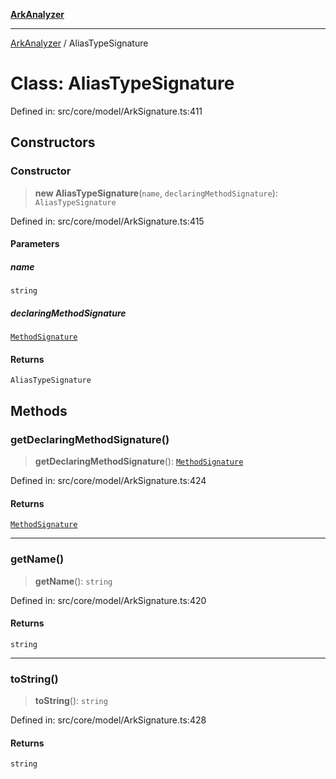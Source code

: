 [**ArkAnalyzer**](../README.md)

***

[ArkAnalyzer](../globals.md) / AliasTypeSignature

# Class: AliasTypeSignature

Defined in: src/core/model/ArkSignature.ts:411

## Constructors

### Constructor

> **new AliasTypeSignature**(`name`, `declaringMethodSignature`): `AliasTypeSignature`

Defined in: src/core/model/ArkSignature.ts:415

#### Parameters

##### name

`string`

##### declaringMethodSignature

[`MethodSignature`](MethodSignature.md)

#### Returns

`AliasTypeSignature`

## Methods

### getDeclaringMethodSignature()

> **getDeclaringMethodSignature**(): [`MethodSignature`](MethodSignature.md)

Defined in: src/core/model/ArkSignature.ts:424

#### Returns

[`MethodSignature`](MethodSignature.md)

***

### getName()

> **getName**(): `string`

Defined in: src/core/model/ArkSignature.ts:420

#### Returns

`string`

***

### toString()

> **toString**(): `string`

Defined in: src/core/model/ArkSignature.ts:428

#### Returns

`string`

